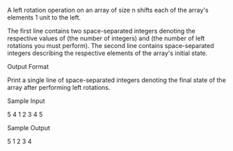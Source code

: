 A left rotation operation on an array of size n shifts each of the array's elements 1 unit to the left.

The first line contains two space-separated integers denoting the respective values of (the number of integers) and (the number of left rotations you must perform).
The second line contains space-separated integers describing the respective elements of the array's initial state.

Output Format

Print a single line of space-separated integers denoting the final state of the array after performing left rotations.

Sample Input

5 4
1 2 3 4 5

Sample Output

5 1 2 3 4
